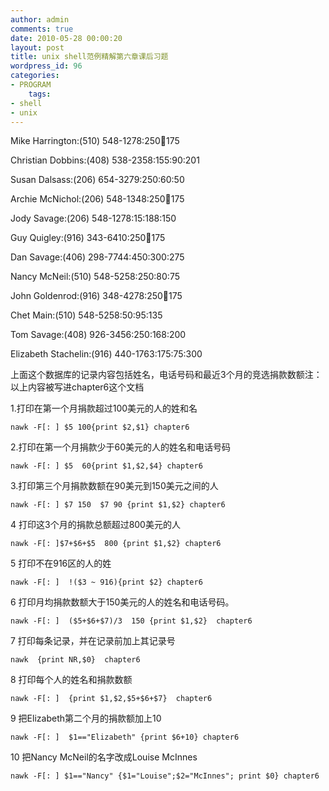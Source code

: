 ```yaml
---
author: admin
comments: true
date: 2010-05-28 00:00:20
layout: post
title: unix shell范例精解第六章课后习题
wordpress_id: 96
categories:
- PROGRAM
    tags:
- shell
- unix
---
```


Mike Harrington:(510) 548-1278:250:100:175

Christian Dobbins:(408) 538-2358:155:90:201

Susan Dalsass:(206) 654-3279:250:60:50

Archie McNichol:(206) 548-1348:250:100:175

Jody Savage:(206) 548-1278:15:188:150

Guy Quigley:(916) 343-6410:250:100:175

Dan Savage:(406) 298-7744:450:300:275

Nancy McNeil:(510) 548-5258:250:80:75

John Goldenrod:(916) 348-4278:250:100:175

Chet Main:(510) 548-5258:50:95:135

Tom Savage:(408) 926-3456:250:168:200

Elizabeth Stachelin:(916) 440-1763:175:75:300

上面这个数据库的记录内容包括姓名，电话号码和最近3个月的竞选捐款数额注：以上内容被写进chapter6这个文档

1.打印在第一个月捐款超过100美元的人的姓和名

    nawk -F[: ] $5 100{print $2,$1} chapter6

2.打印在第一个月捐款少于60美元的人的姓名和电话号码

    nawk -F[: ] $5  60{print $1,$2,$4} chapter6

3.打印第三个月捐款数额在90美元到150美元之间的人

    nawk -F[: ] $7 150  $7 90 {print $1,$2} chapter6

4 打印这3个月的捐款总额超过800美元的人

    nawk -F[: ]$7+$6+$5  800 {print $1,$2} chapter6

5 打印不在916区的人的姓

    nawk -F[: ]  !($3 ~ 916){print $2} chapter6

6 打印月均捐款数额大于150美元的人的姓名和电话号码。

    nawk -F[: ]  ($5+$6+$7)/3  150 {print $1,$2}  chapter6

7 打印每条记录，并在记录前加上其记录号

    nawk  {print NR,$0}  chapter6

8 打印每个人的姓名和捐款数额

    nawk -F[: ]  {print $1,$2,$5+$6+$7}  chapter6

9 把Elizabeth第二个月的捐款额加上10

    nawk -F[: ]  $1=="Elizabeth" {print $6+10} chapter6

10 把Nancy McNeil的名字改成Louise McInnes

    nawk -F[: ] $1=="Nancy" {$1="Louise";$2="McInnes"; print $0} chapter6


